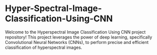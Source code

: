 # Hyper-Spectral-Image-Classification-Using-CNN
Welcome to the Hyperspectral Image Classification Using CNN project repository! This project leverages the power of deep learning, specifically Convolutional Neural Networks (CNNs), to perform precise and efficient classification of hyperspectral images.
